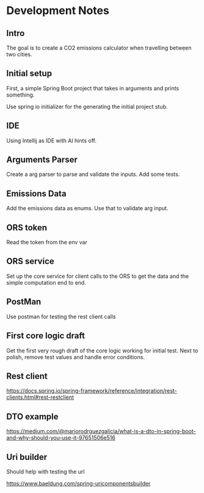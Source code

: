 # Development Notes

## Intro

The goal is to create a CO2 emissions calculator when travelling between two cities.

## Initial setup

First, a simple Spring Boot project that takes in arguments
and prints something.

Use spring io initializer for the generating the initial project stub.

## IDE

Using Intellij as IDE with AI hints off.

## Arguments Parser

Create a arg parser to parse and validate the inputs.
Add some tests.

## Emissions Data

Add the emissions data as enums. Use that to validate arg input.

## ORS token

Read the token from the env var

## ORS service

Set up the core service for client calls to the ORS to get the data
and the simple computation end to end.

## PostMan

Use postman for testing the rest client calls

## First core logic draft

Get the first very rough draft of the core logic working for initial test.
Next to polish, remove test values and handle error conditions.

## Rest client

https://docs.spring.io/spring-framework/reference/integration/rest-clients.html#rest-restclient

## DTO example

https://medium.com/@mariorodrguezgalicia/what-is-a-dto-in-spring-boot-and-why-should-you-use-it-97651506e516

## Uri builder

Should help with testing the url

https://www.baeldung.com/spring-uricomponentsbuilder











